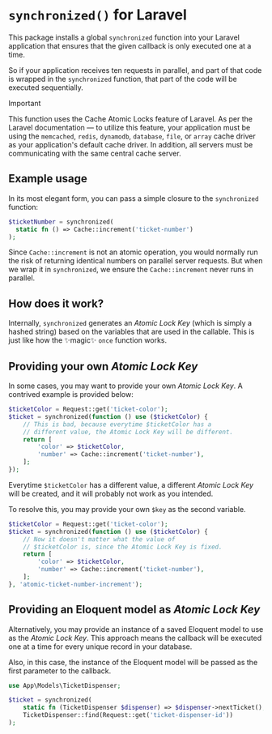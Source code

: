 # `synchronized()` for Laravel

This package installs a global `synchronized` function into your Laravel application that ensures that the given callback is only executed one at a time.

So if your application receives ten requests in parallel, and part of that code is wrapped in the `synchronized` function, that part of the code will be executed sequentially.

> [!IMPORTANT]
> This function uses the Cache Atomic Locks feature of Laravel. As per the Laravel documentation — to utilize this feature, your application must be using the `memcached`, `redis`, `dynamodb`, `database`, `file`, or `array` cache driver as your application's default cache driver. In addition, all servers must be communicating with the same central cache server.

## Example usage

In its most elegant form, you can pass a simple closure to the `synchronized` function:

```php
$ticketNumber = synchronized(
  static fn () => Cache::increment('ticket-number')
);
```

Since `Cache::increment` is not an atomic operation, you would normally run the risk of returning identical numbers on parallel server requests. But when we wrap it in `synchronized`, we ensure the `Cache::increment` never runs in parallel.

## How does it work?

Internally, `synchronized` generates an *Atomic Lock Key* (which is simply a hashed string) based on the variables that are used in the callable. This is just like how the ✨magic✨  `once` function works.

## Providing your own *Atomic Lock Key*

In some cases, you may want to provide your own *Atomic Lock Key*. A contrived example is provided below:

```php
$ticketColor = Request::get('ticket-color');
$ticket = synchronized(function () use ($ticketColor) {
    // This is bad, because everytime $ticketColor has a
    // different value, the Atomic Lock Key will be different.
    return [
        'color' => $ticketColor,
        'number' => Cache::increment('ticket-number'),
    ];
});
```

Everytime `$ticketColor` has a different value, a different *Atomic Lock Key* will be created, and it will probably not work as you intended.

To resolve this, you may provide your own `$key` as the second variable.

```php
$ticketColor = Request::get('ticket-color');
$ticket = synchronized(function () use ($ticketColor) {
    // Now it doesn't matter what the value of
    // $ticketColor is, since the Atomic Lock Key is fixed.
    return [
        'color' => $ticketColor,
        'number' => Cache::increment('ticket-number'),
    ];
}, 'atomic-ticket-number-increment');
```

## Providing an Eloquent model as *Atomic Lock Key*

Alternatively, you may provide an instance of a saved Eloquent model to use as the *Atomic Lock Key*. This approach means the callback will be executed one at a time for every unique record in your database.

Also, in this case, the instance of the Eloquent model will be passed as the first parameter to the callback.

```php
use App\Models\TicketDispenser;

$ticket = synchronized(
    static fn (TicketDispenser $dispenser) => $dispenser->nextTicket(),
    TicketDispenser::find(Request::get('ticket-dispenser-id'))
);
```